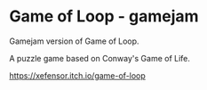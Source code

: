 # Game of Loop - gamejam
 
Gamejam version of Game of Loop.

A puzzle game based on Conway's Game of Life.

https://xefensor.itch.io/game-of-loop
